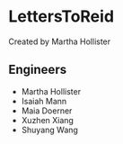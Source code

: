 # LettersToReid
Created by Martha Hollister

## Engineers
- Martha Hollister
- Isaiah Mann
- Maia Doerner
- Xuzhen Xiang
- Shuyang Wang
